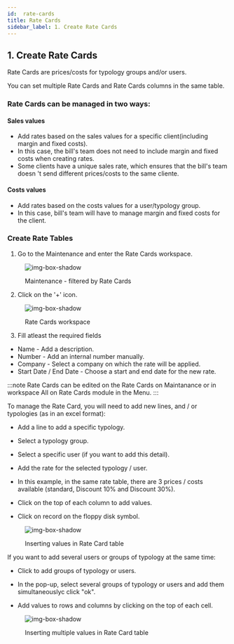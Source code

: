 ```yaml
---
id:  rate-cards
title: Rate Cards
sidebar_label: 1. Create Rate Cards
---
```


## 1. Create Rate Cards

Rate Cards are prices/costs for typology groups and/or users.

You can set multiple Rate Cards and Rate Cards columns in the same table.

### Rate Cards can be managed in two ways:

<h4>Sales values</h4>

- Add rates based on the sales values for a specific client(including margin and fixed costs).
- In this case, the bill's team does not need to include margin and fixed costs when creating rates.
- Some clients have a unique sales rate, which ensures that the bill's team doesn 't send different prices/costs to the same cliente.

<h4>Costs values</h4>

- Add rates based on the costs values for a user/typology group.
- In this case, bill's team will have to manage margin and fixed costs for the client.

### Create Rate Tables


1. Go to the Maintenance and enter the Rate Cards workspace.


<figure>

![img-box-shadow](/img/university/contracts/university-contracts-rateCards-1.png)
<figcaption>Maintenance - filtered by Rate Cards</figcaption>
</figure>


2. Click on the '+' icon.


<figure>

![img-box-shadow](/img/university/contracts/university-contracts-rateCards-2.png)
<figcaption>Rate Cards workspace</figcaption>
</figure>


3. Fill atleast the required fields

- Name - Add a description.
- Number - Add an internal number manually.
- Company - Select a company on which the rate will be applied.
- Start Date / End Date - Choose a start and end date for the new rate.


:::note
Rate Cards can be edited on the Rate Cards on Maintanance or in workspace All on Rate Cards module in the Menu.
:::




To manage the Rate Card, you will need to add new lines, and / or typologies (as in an excel format):

- Add a line to add a specific typology.
- Select a typology group.

- Select a specific user (if you want to add this detail).

- Add the rate for the selected typology / user.

- In this example, in the same rate table, there are 3 prices / costs available (standard, Discount 10% and Discount 30%).

- Click on the top of each column to add values.

- Click on record on the floppy disk symbol.


<figure>

![img-box-shadow](/img/university/contracts/university-contracts-rateCards-3.png)
<figcaption>Inserting values in Rate Card table</figcaption>
</figure>

If you want to add several users or groups of typology at the same time:

- Click to add groups of typology or users.

- In the pop-up, select several groups of typology or users and add them simultaneouslyc click "ok".

- Add values ​​to rows and columns by clicking on the top of each cell.

<figure>

![img-box-shadow](/img/university/contracts/university-contracts-rateCards-3.png)
<figcaption>Inserting multiple values in Rate Card table</figcaption>
</figure>